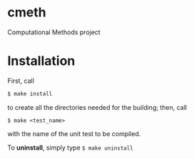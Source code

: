 # cmeth
Computational Methods project

# Installation
First, call

```bash
$ make install
```

to create all the directories needed for the building;
then, call

`$ make <test_name>`

with the name of the unit test to be compiled.

To **uninstall**, simply type
`$ make uninstall`
